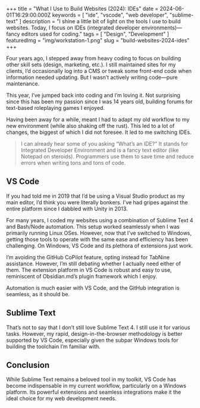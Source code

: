 +++
title = "What I Use to Build Websites (2024): IDEs"
date = 2024-06-01T16:29:00.000Z
keywords = [ "ide", "vscode", "web developer", "sublime-text" ]
description = "I shine a little bit of light on the tools I use to build websites. Today, I focus on IDEs (integrated developer environments)—fancy editors used for coding."
tags = [ "Design", "Development" ]
featuredImg = "img/workstation-1.png"
slug = "build-websites-2024-ides"
+++

Four years ago, I stepped away from heavy coding to focus on building other skill sets (design, marketing, etc.). I still maintained sites for my clients, I’d occasionally log into a CMS or tweak some front-end code when information needed updating. But I wasn’t actively writing code—pure maintenance.

This year, I’ve jumped back into coding and I’m loving it. Not surprising since this has been my passion since I was 14 years old, building forums for text-based roleplaying games I enjoyed.

Having been away for a while, meant I had to adapt my old workflow to my new environment (while also shaking off the rust). This led to a lot of changes, the biggest of which I did not foresee. It led to me switching IDEs.

> I can already hear some of you asking “What’s an IDE?” It stands for Integrated Developer Environment and is a fancy text editor (like Notepad on steroids). Programmers use them to save time and reduce errors when writing tons and tons of code.

## VS Code

If you had told me in 2019 that I’d be using a Visual Studio product as my main editor, I’d think you were literally bonkers. I’ve had gripes against the entire platform since I dabbled with Unity in 2013.

For many years, I coded my websites using a combination of Sublime Text 4 and Bash/Node automation. This setup worked seamlessly when I was primarily running Linux OSes. However, now that I’ve switched to Windows, getting those tools to operate with the same ease and efficiency has been challenging. On Windows, VS Code and its plethora of extensions just work.

I’m avoiding the GitHub CoPilot feature, opting instead for TabNine assistance. However, I’m still debating whether I actually need either of them. The extension platform in VS Code is robust and easy to use, reminiscent of Obsidian.md’s plugin framework which I enjoy.

Automation is much easier with VS Code, and the GitHub integration is seamless, as it should be.

## Sublime Text

That’s not to say that I don’t still love Sublime Text 4. I still use it for various tasks. However, my rapid, design-in-the-browser methodology is better supported by VS Code, especially given the subpar Windows tools for building the toolchain I’m familiar with.

## Conclusion

While Sublime Text remains a beloved tool in my toolkit, VS Code has become indispensable in my current workflow, particularly on a Windows platform. Its powerful extensions and seamless integrations make it the ideal choice for my web development needs.
